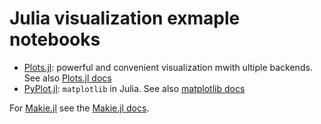 # Julia visualization exmaple notebooks

- [Plots.jl](https://github.com/JuliaPlots/Plots.jl): powerful and convenient visualization mwith ultiple backends. See also [Plots.jl docs](http://docs.juliaplots.org/latest/)
- [PyPlot.jl](https://github.com/JuliaPy/PyPlot.jl): `matplotlib` in Julia. See also [matplotlib docs](https://matplotlib.org/stable/index.html)

For [Makie.jl](https://github.com/JuliaPlots/Makie.jl) see the [Makie.jl docs](https://makie.juliaplots.org/stable/tutorials/).
